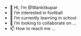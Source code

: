 - 👋 Hi, I’m @Wankitkupar
- 👀 I’m interested in football
- 🌱 I’m currently learning in school
- 💞️ I’m looking to collaborate on ...
- 📫 How to reach me ...

<!---
Wankitkupar/Wankitkupar is a ✨ special ✨ repository because its `README.md` (this file) appears on your GitHub profile.
You can click the Preview link to take a look at your changes.
--->
